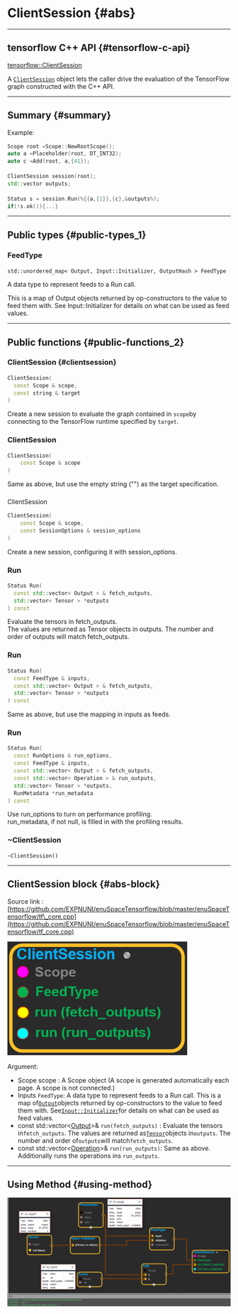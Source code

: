 # ClientSession {#abs}

---

## tensorflow C++ API {#tensorflow-c-api}

[tensorflow::ClientSession](https://www.tensorflow.org/api_docs/cc/class/tensorflow/client-session.html)

A [`ClientSession`](https://www.tensorflow.org/api_docs/cc/class/tensorflow/client-session.html#classtensorflow_1_1_client_session) object lets the caller drive the evaluation of the TensorFlow graph constructed with the C++ API.

---

## Summary {#summary}

Example:

```cpp
Scope root =Scope::NewRootScope();
auto a =Placeholder(root, DT_INT32);
auto c =Add(root, a,{41});

ClientSession session(root);
std::vector outputs;

Status s = session.Run(%{{a,{1}},{c},&outputs%);
if(!s.ok()){...}
```

---

## Public types {#public-types_1}

### FeedType

`std::unordered_map< Output, Input::Initializer, OutputHash > FeedType`

A data type to represent feeds to a Run call.

This is a map of Output objects returned by op-constructors to the value to feed them with. See Input::Initializer for details on what can be used as feed values.

---

## Public functions {#public-functions_2}

### ClientSession {#clientsession}

```cpp
ClientSession(
  const Scope & scope,
  const string & target
)
```

Create a new session to evaluate the graph contained in `scope`by connecting to the TensorFlow runtime specified by `target`.

### ClientSession

```cpp
ClientSession(
    const Scope & scope
)
```

Same as above, but use the empty string \(""\) as the target specification.

### 

ClientSession

```cpp
ClientSession(
    const Scope & scope,
    const SessionOptions & session_options
)
```

Create a new session, configuring it with session\_options.

### Run

```cpp
Status Run(
  const std::vector< Output > & fetch_outputs,
  std::vector< Tensor > *outputs
) const
```

Evaluate the tensors in fetch\_outputs.  
 The values are returned as Tensor objects in outputs. The number and order of outputs will match fetch\_outputs.

### Run

```cpp
Status Run(
  const FeedType & inputs,
  const std::vector< Output > & fetch_outputs,
  std::vector< Tensor > *outputs
) const
```

Same as above, but use the mapping in inputs as feeds.

### Run

```cpp
Status Run(
  const RunOptions & run_options,
  const FeedType & inputs,
  const std::vector< Output > & fetch_outputs,
  const std::vector< Operation > & run_outputs,
  std::vector< Tensor > *outputs,
  RunMetadata *run_metadata
) const
```

Use run\_options to turn on performance profiling.  
 run\_metadata, if not null, is filled in with the profiling results.

### ~ClientSession

```
~ClientSession()
```

---

## ClientSession block {#abs-block}

Source link :[https://github.com/EXPNUNI/enuSpaceTensorflow/blob/master/enuSpaceTensorflow/tf\_core.cpp](https://github.com/EXPNUNI/enuSpaceTensorflow/blob/master/enuSpaceTensorflow/tf_core.cpp)

![](/assets/core/clientsession1.png)

Argument:

* Scope scope : A Scope object \(A scope is generated automatically each page. A scope is not connected.\)
* Inputs `FeedType`: A data type to represent feeds to a Run call. This is a map of[`Output`](https://www.tensorflow.org/api_docs/cc/class/tensorflow/output.html#classtensorflow_1_1_output)objects returned by op-constructors to the value to feed them with. See[`Input::Initializer`](https://www.tensorflow.org/api_docs/cc/struct/tensorflow/input/initializer.html#structtensorflow_1_1_input_1_1_initializer)for details on what can be used as feed values.
* const std::vector&lt;[Output](https://www.tensorflow.org/api_docs/cc/class/tensorflow/output.html#classtensorflow_1_1_output)&gt;& `run(fetch_outputs)` : Evaluate the tensors in`fetch_outputs`. The values are returned as[`Tensor`](https://www.tensorflow.org/api_docs/cc/class/tensorflow/tensor.html#classtensorflow_1_1_tensor)objects in`outputs`. The number and order of`outputs`will match`fetch_outputs`.
* const std::vector&lt;[Operation](https://www.tensorflow.org/api_docs/cc/class/tensorflow/operation.html#classtensorflow_1_1_operation)&gt;& `run(run_outputs)`: Same as above. Additionally runs the operations ins `run_outputs`.

---

## Using Method {#using-method}

![](/assets/core/clientsession2.png)

